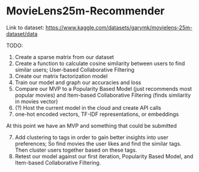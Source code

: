 # MovieLens25m-Recommender
Link to dataset: https://www.kaggle.com/datasets/garymk/movielens-25m-dataset/data

TODO:
1. Create a sparse matrix from our dataset
2. Create a function to calculate cosine similarity between users to find similar users; User-based Collaborative Filtering
3. Create our matrix factorization model
4. Train our model and graph our accuracies and loss
5. Compare our MVP to a Popularity Based Model (just recommends most popular movies) and Item-based Collaborative Filtering (finds similarity in movies vector)
6. (?) Host the current model in the cloud and create API calls
7. one-hot encoded vectors, TF-IDF representations, or embeddings

At this point we have an MVP and something that could be submitted

7. Add clustering to tags in order to gain better insights into user preferences; So find movies the user likes and find the similar tags. Then cluster users together based on these tags.
8. Retest our model against our first iteration, Popularity Based Model, and Item-based Collaborative Filtering.

